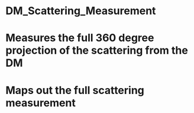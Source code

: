 # DM_Scattering_Measurement

# Measures the full 360 degree projection of the scattering from the DM
# Maps out the full scattering measurement
